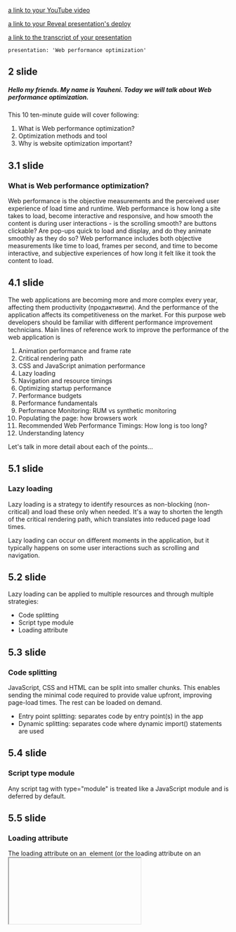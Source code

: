 [a link to your YouTube video](https://youtu.be/ArIKptoG8Kw)

[a link to your Reveal presentation's deploy](https://rolling-scopes-school.github.io/ekoniuh-JS2020Q3/presentasion/)

[a link to the transcript of your presentation](https://github.com/rolling-scopes-school/ekoniuh-JS2020Q3/blob/presentation/presentasion/presentation.md)


```
presentation: 'Web performance optimization'
```
	
## 2 slide

##### Hello my friends. My name is Yauheni. Today we will talk about Web performance optimization.

 This 10 ten-minute guide will cover following: 
 
1. What is Web performance optimization?
2. Optimization methods and tool
3. Why is website optimization important?

## 3.1 slide

### What is Web performance optimization?

Web performance is the objective measurements and the perceived user experience of load time and runtime. Web performance is how long a site takes to load, become interactive and responsive, and how smooth the content is during user interactions - is the scrolling smooth? are buttons clickable? Are pop-ups quick to load and display, and do they animate smoothly as they do so? Web performance includes both objective measurements like time to load, frames per second, and time to become interactive, and subjective experiences of how long it felt like it took the content to load.

## 4.1 slide

The web applications are becoming more and more complex every year, affecting them  productivity (продактивити). And the performance of the application affects its competitiveness   on the market. For this purpose web developers should be familiar with different performance improvement technicians. Main lines of reference work to improve the performance of the web application is

1. Animation performance and frame rate
2. Critical rendering path
3. CSS and JavaScript animation performance	
4. Lazy loading
5. Navigation and resource timings
6. Optimizing startup performance
7. Performance budgets
8. Performance fundamentals
9. Performance Monitoring: RUM vs synthetic monitoring
10. Populating the page: how browsers work
11. Recommended Web Performance Timings: How long is too long?
12. Understanding latency

Let's talk in more detail about each of the points...

## 5.1 slide

### Lazy loading

Lazy loading is a strategy to identify resources as non-blocking (non-critical) and load these only when needed. It's a way to shorten the length of the critical rendering path, which translates into reduced page load times.

Lazy loading can occur on different moments in the application, but it typically happens on some user interactions such as scrolling and navigation. 

## 5.2 slide

Lazy loading can be applied to multiple resources and through multiple strategies:   

- Code splitting
- Script type module
- Loading attribute

## 5.3 slide 

### Code splitting

JavaScript, CSS and HTML can be split into smaller chunks. This enables sending the minimal code required to provide value upfront, improving page-load times. The rest can be loaded on demand.

 - Entry point splitting: separates code by entry point(s) in the app
 - Dynamic splitting: separates code where dynamic import() statements are used

## 5.4 slide 

### Script type module

Any script tag with type="module" is treated like a JavaScript module and is deferred by default.

## 5.5 slide 

### Loading attribute

The loading attribute on an <img> element (or the loading attribute on an <iframe>) can be used to instruct the browser to defer loading of images/iframes that are off-screen until the user scrolls near them.

### Animation performance and frame rate

Users expect all interface interactions to be smooth and all user interfaces to be responsive.

## 6.1 slide

### Critical rendering path

The Critical Rendering Path is the sequence of steps the browser goes through to convert the HTML, CSS, and JavaScript into pixels on the screen. Optimizing the critical render path improves render performance.

## 6.2 slide

### How does the browser rendering engine work?

In order to render content the browser has to go through a series of steps:
1. Document Object Model(DOM)
2. CSS object model(CSSOM)
3. Render Tree
4. Layout
5. Paint.

## 6.3 slide

- The Document Object Model (DOM) is created as the HTML is parsed.
- The HTML may request JavaScript, which may, in turn, alter the DOM.
- The HTML includes or makes requests for styles, which in turn builds the CSS Object Model (CSSOM).
- The browser engine combines the two to create the Render Tree.
- Layout determines the size and location of everything on the page.
- Once layout is determined, pixels are painted to the screen.

## 7.1 slide

### CSS and JavaScript animation performance

Animations are critical for a pleasurable user experience on many applications. There are many ways to implement web animations, such as CSS transitions/animations or JavaScript-based animations (using requestAnimationFrame())

In terms of performance, there is no difference between implementing an animation with CSS transitions or animations. 
Browsers are able to optimize rendering flows. In summary, we should always try to create our animations using CSS transitions/animations where possible. If your animations are really complex, you may have to rely on JavaScript-based animations instead.

## 8.1 slide

### Navigation and resource timings

Navigation timings are metrics measuring a browser's document navigation events. Resource timings are detailed network timing measurements regarding the loading of an application's resources.

## 9.1 slide

### Optimizing startup performance

An often overlooked aspect of app software development—even among those focusing on performance optimization—is startup performance. Regardless of platform, it's always a good idea to start up as quickly as possible. The more stuff you can do asynchronously, the better advantage your app can take of multicore processors.

## 9.2 slide 

There are other things beyond going asynchronous, which can help you improve your app's startup time. Here are a few of them:

- Download time
- GPU factors
- Data size

## 10.1 slide

### Performance budgets

A performance budget is a limit to prevent regressions. It can apply to a file, a file type, all files loaded on a page, a specific metric (e.g. Time to Interactive), a custom metric (e.g. Time to Hero Element), or a threshold over a period of time.   

## 10.2 slide

A budget exists to reflect your reachable goals. 

These goals can be:

- Timing based (e.g. Time to Interactive, First Contentful Paint).
- Quantity-based (e.g. amount of JS files/total image size).
- Rule-based (e.g. PageSpeed index, Lighthouse score).

A performance budget helps you protect optimal behavior for your current users while enabling you to tap into new markets and deliver custom experiences.

## 11.1 slide

### Performance fundamentals

Exists essential performance metrics:

- Responsiveness means how fast the system provides outputs (possibly multiple ones) in response to user inputs.
- Framerate is the rate at which the system changes pixels displayed to the user. 
- Memory usage
- Power usage

## 12.1 slide

### Performance Monitoring: RUM vs synthetic monitoring

Synthetic monitoring and real user monitoring (RUM) are two approaches for monitoring and providing insight into web performance.
Synthetic is well suited for catching regressions during development life cycles, especially with network throttling. 
RUM, on the other hand, provides real metrics from real users using the site or application. 

## 13.1 slide

### Recommended Web Performance Timings: How long is too long?

There are no clear set rules as to what constitutes a slow pace when loading pages, but there are specific guidelines for indicating content will load (1 second), idling (50ms), animating (16.7s) and responding to user input (50 to 200ms).

## 14.1 slide

### Understanding latency

 Latency is generally considered to be the amount of time it takes from when a request is made by the user to the time it takes for the response to get back to that user. 
 In terms of performance optimization, it's important to optimize to reduce causes of lacency and to test site performance emulating high latency to optimizer for users with lousy connections.

## 14.2 slide
To emulate the latency of a low bandwidth network, you can use developer tools and switch to a lower end network connection.

## 14.3 slide
Also, on the network tab, you can see how long each request took to complete.

